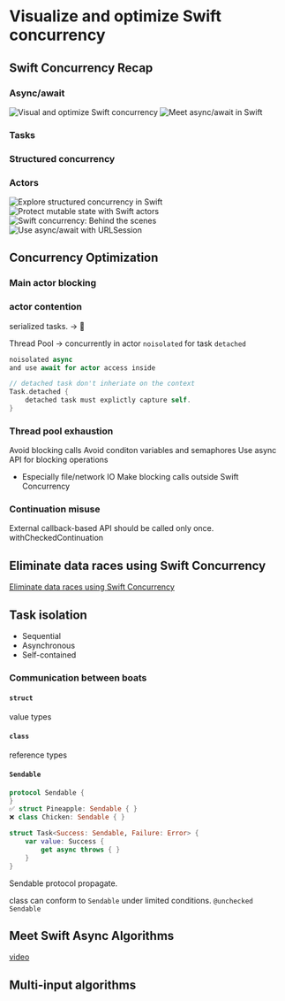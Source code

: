 # Visualize and optimize Swift concurrency

## Swift Concurrency Recap
### Async/await

![Visual and optimize Swift concurrency](https://developer.apple.com/wwdc22/110350)
![Meet async/await in Swift](https://developer.apple.com/wwdc21/10132)
### Tasks
### Structured concurrency
### Actors
![Explore structured concurrency in Swift](https://developer.apple.com/wwdc21/10134)
![Protect mutable state with Swift actors](https://developer.apple.com/wwdc21/10133)
![Swift concurrency: Behind the scenes](https://developer.apple.com/wwdc21/10254)
![Use async/await with URLSession](https://developer.apple.com/wwdc21/10095)

## Concurrency Optimization
### Main actor blocking
### actor contention
serialized tasks. -> 🐢

Thread Pool -> concurrently
in actor `noisolated`
for task `detached`
```swift
noisolated async
and use await for actor access inside

// detached task don't inheriate on the context
Task.detached {
    detached task must explictly capture self.
}
```

### Thread pool exhaustion
Avoid blocking calls
Avoid conditon variables and semaphores
Use async API for blocking operations
- Especially file/network IO
Make blocking calls outside Swift Concurrency

### Continuation misuse
External callback-based API
should be called only once.
withCheckedContinuation

## Eliminate data races using Swift Concurrency

[Eliminate data races using Swift Concurrency](https://developer.apple.com/wwdc22/110351)

## Task isolation
- Sequential
- Asynchronous
- Self-contained

### Communication between boats

#### `struct` 
value types

#### `class`
reference types

#### `Sendable`
```swift
protocol Sendable {
}
✅ struct Pineapple: Sendable { }
❌ class Chicken: Sendable { }

struct Task<Success: Sendable, Failure: Error> {
    var value: Success {
        get async throws { }
    }
}
```

Sendable protocol propagate.

class can conform to `Sendable` under limited conditions.
`@unchecked Sendable`

## Meet Swift Async Algorithms

[video](https://developer.apple.com/wwdc22/110355)


## Multi-input algorithms

